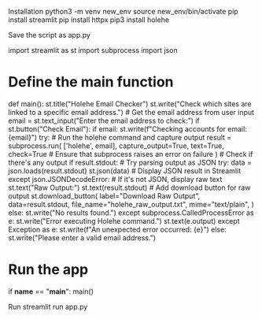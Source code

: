 Installation
python3 -m venv new_env
source new_env/bin/activate
pip install streamlit
pip install httpx
pip3 install holehe

Save the script as app.py

import streamlit as st
import subprocess
import json

# Define the main function
def main():
    st.title("Holehe Email Checker")
    st.write("Check which sites are linked to a specific email address.")
    # Get the email address from user input
    email = st.text_input("Enter the email address to check:")
    if st.button("Check Email"):
        if email:
            st.write(f"Checking accounts for email: {email}")
            try:
                # Run the holehe command and capture output
                result = subprocess.run(
                    ['holehe', email],
                    capture_output=True,
                    text=True,
                    check=True  # Ensure that subprocess raises an error on failure
                )
                # Check if there's any output
                if result.stdout:
                    # Try parsing output as JSON
                    try:
                        data = json.loads(result.stdout)
                        st.json(data)  # Display JSON result in Streamlit
                    except json.JSONDecodeError:
                        # If it's not JSON, display raw text
                        st.text("Raw Output:")
                        st.text(result.stdout)
                    # Add download button for raw output
                    st.download_button(
                        label="Download Raw Output",
                        data=result.stdout,
                        file_name="holehe_raw_output.txt",
                        mime="text/plain",
                    )
                else:
                    st.write("No results found.")
            except subprocess.CalledProcessError as e:
                st.write("Error executing Holehe command.")
                st.text(e.output)
            except Exception as e:
                st.write(f"An unexpected error occurred: {e}")
        else:
            st.write("Please enter a valid email address.")
# Run the app
if __name__ == "__main__":
    main()

Run
streamlit run app.py
